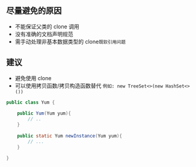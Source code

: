 ## 尽量避免的原因
- 不能保证父类的 clone 调用
- 没有准确的文档声明规范
- 需手动处理非基本数据类型的 clone`既软引用问题`

## 建议
- 避免使用 clone
- 可以使用拷贝函数/拷贝构造函数替代 `例如: new TreeSet<>(new HashSet<>())`

```java
public class Yum {
    
    public Yum(Yum yum){
        // ..
    }
    
    public static Yum newInstance(Yum yum){
        // ...
    }   
    
}
```